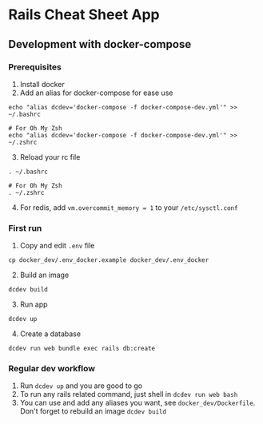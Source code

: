 # Rails Cheat Sheet App

## Development with docker-compose

### Prerequisites

1. Install docker
2. Add an alias for docker-compose for ease use

```
echo "alias dcdev='docker-compose -f docker-compose-dev.yml'" >> ~/.bashrc

# For Oh My Zsh
echo "alias dcdev='docker-compose -f docker-compose-dev.yml'" >> ~/.zshrc
```

3. Reload your rc file

```
. ~/.bashrc

# For Oh My Zsh
. ~/.zshrc
```

4. For redis, add `vm.overcommit_memory = 1` to your `/etc/sysctl.conf`

### First run

1. Copy and edit `.env` file 
   
`cp docker_dev/.env_docker.example docker_dev/.env_docker`

2. Build an image 
   
`dcdev build`

3. Run app 
   
`dcdev up`

4. Create a database 
   
`dcdev run web bundle exec rails db:create`

### Regular dev workflow

1. Run `dcdev up` and you are good to go
2. To run any rails related command, just shell in `dcdev run web bash`
3. You can use and add any aliases you want, see `docker_dev/Dockerfile`. Don't forget to rebuild an image `dcdev build`
